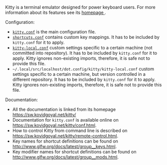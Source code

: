 Kitty is a terminal emulator designed for power keyboard users.  For more
information about its features see its [homepage
](https://sw.kovidgoyal.net/kitty/).

Configuration:

*   [`kitty.conf`](./kitty.conf) is the main configuration file.
*   [`shortcuts.conf`](./shortcuts.conf) contains custom key mappings.  It has
    to be included by `kitty.conf` for it to apply.
*   [`kitty-local.conf`](./kitty-local.conf) custom settings specific to a
    certain machine (not committed into repository).  It has to be included by
    `kitty.conf` for it to apply.  Kitty ignores non-existing imports,
    therefore, it is safe not to provide this file.
*   `~/.local/src/localhost/dot.config/kitty/kitty-local.conf` custom settings
    specific to a certain machine, but version controlled in a different
    repository.  It has to be included by `kitty.conf` for it to apply.  Kitty
    ignores non-existing imports, therefore, it is safe not to provide this
    file.

Documentation:

*   All the documentation is linked from its homepage
    <https://sw.kovidgoyal.net/kitty/>
*   Documentation for `kitty.conf` is available online on
    <https://sw.kovidgoyal.net/kitty/conf.html>.
*   How to control Kitty from command line is described on
    <https://sw.kovidgoyal.net/kitty/remote-control.html>.
*   Key names for shortcut definitions can be found on
    <http://www.glfw.org/docs/latest/group__keys.html>.
*   Key modifier names for shortcut definitions can be found on
    <http://www.glfw.org/docs/latest/group__mods.html>.
